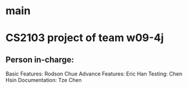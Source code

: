 # main
CS2103 project of team w09-4j
=============================
Person in-charge:
-----------------
Basic Features: Rodson Chue
Advance Features: Eric Han
Testing: Chen Hsin
Documentation: Tze Chen

